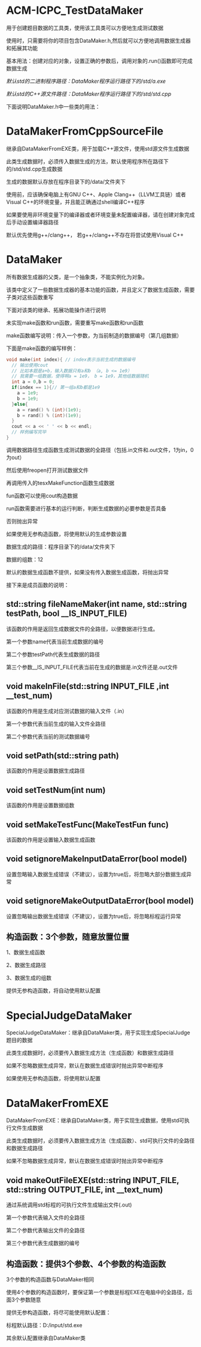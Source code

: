 # ACM-ICPC_TestDataMaker
用于创建题目数据的工具类，使用该工具类可以方便地生成测试数据

使用时，只需要将你的项目包含DataMaker.h,然后就可以方便地调用数据生成器和拓展其功能

基本用法：创建对应的对象，设置正确的参数后，调用对象的.run()函数即可完成数据生成

*默认std的二进制程序路径：DataMaker程序运行路径下的/std/a.exe*

*默认std的C++源文件路径：DataMaker程序运行路径下的/std/std.cpp*

下面说明DataMaker.h中一些类的用法：

# DataMakerFromCppSourceFile

继承自DataMakerFromEXE类，用于加载C++源文件，使用std源文件生成数据

此类生成数据时，必须传入数据生成的方法，默认使用程序所在路径下的/std/std.cpp生成数据

生成的数据默认存放在程序目录下的/data/文件夹下

使用前，应该确保电脑上有GNU C++、Apple Clang++（LLVM工具链）或者Visual C++的环境变量，并且能正确通过shell编译C++程序

如果要使用非环境变量下的编译器或者环境变量未配置编译器，请在创建对象完成后手动设置编译器路径

默认优先使用g++/clang++， 若g++/clang++不存在将尝试使用Visual C++

# DataMaker
所有数据生成器的父类，是一个抽象类，不能实例化为对象。

该类中定义了一些数据生成器的基本功能的函数，并且定义了数据生成函数，需要子类对这些函数重写

下面对该类的继承、拓展功能操作进行说明

未实现make函数和run函数，需要重写make函数和run函数

make函数编写说明：传入一个参数，为当前制造的数据编号（第几组数据）

下面是make函数的编写样例：
```cpp
void make(int index){ // index表示当前生成的数据编号
  // 输出使用cout
  // 比如本题是a+b，输入数据只有a和b （a, b <= 1e9）
  // 我需要一组数据，使得啊a = 1e9， b = 1e9，其他组数据随机
  int a = 0,b = 0;
  if(index == 1){// 第一组a和b都是1e9
    a = 1e9;
    b = 1e9;
  }else{
    a = rand() % (int)(1e9);
    b = rand() % (int)(1e9);
  }
  cout << a << ' ' << b << endl;
  // 样例编写完毕
}
```

调用数据路径生成函数生成测试数据的全路径（包括.in文件和.out文件，1为in，0为out）

然后使用freopen打开测试数据文件

再调用传入的tesxMakeFunction函数生成数据

fun函数可以使用cout构造数据

run函数需要进行基本的运行判断，判断生成数据的必要参数是否具备

否则抛出异常

如果使用无参构造函数，将使用默认的生成参数设置

数据生成的路径：程序目录下的/data/文件夹下

数据的组数：12

默认的数据生成函数不提供，如果没有传入数据生成函数，将抛出异常

接下来是成员函数的说明：

## std::string fileNameMaker(int name, std::string testPath, bool __IS_INPUT_FILE)

该函数的作用是返回生成数据文件的全路径，以便数据进行生成。

第一个参数name代表当前生成数据的编号

第二个参数testPath代表生成数据的路径

第三个参数__IS_INPUT_FILE代表当前在生成的数据是.in文件还是.out文件



## void makeInFile(std::string __INPUT_FILE__ ,int __test_num)

该函数的作用是生成对应测试数据的输入文件（.in）

第一个参数代表当前生成的输入文件全路径

第二个参数代表当前的测试数据编号



## void setPath(std::string path)

该函数的作用是设置数据生成路径



## void setTestNum(int num)

该函数的作用是设置数据组数

## void setMakeTestFunc(MakeTestFun func)

该函数的作用是设置输入数据生成函数



## void setignoreMakeInputDataError(bool model)

设置忽略输入数据生成错误（不建议），设置为true后，将忽略大部分数据生成异常



## void setignoreMakeOutputDataError(bool model)

设置忽略输出数据生成错误（不建议），设置为true后，将忽略标程运行异常



## 构造函数：3个参数，随意放置位置

1、数据生成函数

2、数据生成路径

3、数据生成的组数


提供无参构造函数，将自动使用默认配置



# SpecialJudgeDataMaker

SpecialJudgeDataMaker：继承自DataMaker类，用于实现生成SpecialJudge题目的数据

此类生成数据时，必须要传入数据生成方法（生成函数）和数据生成路径

如果不忽略数据生成异常，默认在数据生成错误时抛出异常中断程序

如果使用无参构造函数，将使用默认配置





# DataMakerFromEXE

DataMakerFromEXE：继承自DataMaker类，用于实现生成数据，使用std可执行文件生成数据

此类生成数据时，必须要传入数据生成方法（生成函数）、std可执行文件的全路径和数据生成路径

如果不忽略数据生成异常，默认在数据生成错误时抛出异常中断程序



## void makeOutFileEXE(std::string __INPUT_FILE__, std::string __OUTPUT_FILE__, int __text_num)

通过系统调用std标程的可执行文件生成输出文件(.out)

第一个参数代表输入文件的全路径

第二个参数代表输出文件的全路径

第三个参数代表生成数据的编号



## 构造函数：提供3个参数、4个参数的构造函数

3个参数的构造函数与DataMaker相同

使用4个参数的构造函数时，要保证第一个参数是标程EXE在电脑中的全路径，后面3个参数随意

提供无参构造函数，将尽可能使用默认配置：

标程默认路径：D:/input/std.exe

其余默认配置继承自DataMaker类



